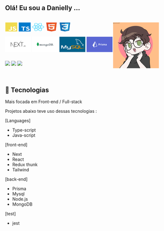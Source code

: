 
 ## Olá! Eu sou a Danielly ...
<div style="display: inline_block"><br>
  <img align="center" alt="Danie-Js" height="30" width="40" src="https://raw.githubusercontent.com/devicons/devicon/master/icons/javascript/javascript-plain.svg">
  <img align="center" alt="Danie-Ts" height="30" width="40" src="https://raw.githubusercontent.com/devicons/devicon/master/icons/typescript/typescript-plain.svg">
  <img align="center" alt="Danie-React" height="30" width="40" src="https://raw.githubusercontent.com/devicons/devicon/master/icons/react/react-original.svg">
  <img align="center" alt="Danie-HTML" height="30" width="40" src="https://raw.githubusercontent.com/devicons/devicon/master/icons/html5/html5-original.svg">
  <img align="center" alt="Danie-CSS" height="30" width="40" src="https://raw.githubusercontent.com/devicons/devicon/master/icons/css3/css3-original.svg">   
  <img align="right" alt="Rafa-yoda"   height="150" width="150" src="./imgs/eu.gif">
</div>

<div style="display: inline_block">
<br>
  <img align="center" alt="Danie-Next" height="50" width="85"src="./imgs/next.png">
  <img align="center" alt="Danie-Mongodb" height="50" width="85"src="./imgs/mongodb.png">
  <img align="center" alt="Danie-Mysql" height="50" width="85"src="./imgs/mysql.png">
  <img align="center" alt="Danie-Prisma" height="50" width="85"src="./imgs/prisma.png">

</div>

 ## 
<div>
  <!----
  <a href="CHANEL_LINK" target="_blank"><img src="https://img.shields.io/badge/Discord-7289DA?style=for-the-badge&logo=discord&logoColor=white" target="_blank"></a> 
 	<a href="tel:+xxxxxx" target="_blank"><img src="https://img.shields.io/badge/WhatsApp-25D366?style=for-the-badge&logo=whatsapp&logoColor=white" target="_blank"></a>
  <a href="https://www.youtube.com/channel/CHANEL_NAME" target="_blank"><img src="https://img.shields.io/badge/YouTube-FF0000?style=for-the-badge&logo=youtube&logoColor=white" target="_blank"></a>
  -->
  <a href="https://instagram.com/_danie.rosa" target="_blank"><img src="https://img.shields.io/badge/-Instagram-%23E4405F?style=for-the-badge&logo=instagram&logoColor=white" target="_blank"></a>
  <a href = "mailto:daniellymoreira30@gmail.com"><img src="https://img.shields.io/badge/-Gmail-%23333?style=for-the-badge&logo=gmail&logoColor=white" target="_blank"></a>
  <a href="https://www.linkedin.com/in/danie-dev/" target="_blank"><img src="https://img.shields.io/badge/-LinkedIn-%230077B5?style=for-the-badge&logo=linkedin&logoColor=white" target="_blank"></a> 

</div>
<br><br>

 ##  🚀 Tecnologias


Mais focada em Front-end / Full-stack

Projetos abaixo teve uso dessas tecnologias :

[Languages]
- Type-script
- Java-script 

[front-end]
- Next
- React
- Redux thunk
- Tailwind

[back-end] 
- Prisma
- Mysql
- Node.js
- MongoDB

[test]
- jest

<!-- 
___
## 💻 Projetos
<p > click no link para achar sua pagina </p>

- [Next-13-FullStack ](https://github.com/dany679/TmdbWebSite)
- [Tmdb-react ](https://github.com/dany679/TmdbWebSite)
- [Netflix-react ](https://github.com/dany679/Netflix-React)
- [Memories-Mern-Redux ](https://github.com/dany679/Memories-Mern-React-Redux)
- [Whatssap-react-Next ](https://github.com/dany679/Whatssap-Next-React-) -->

